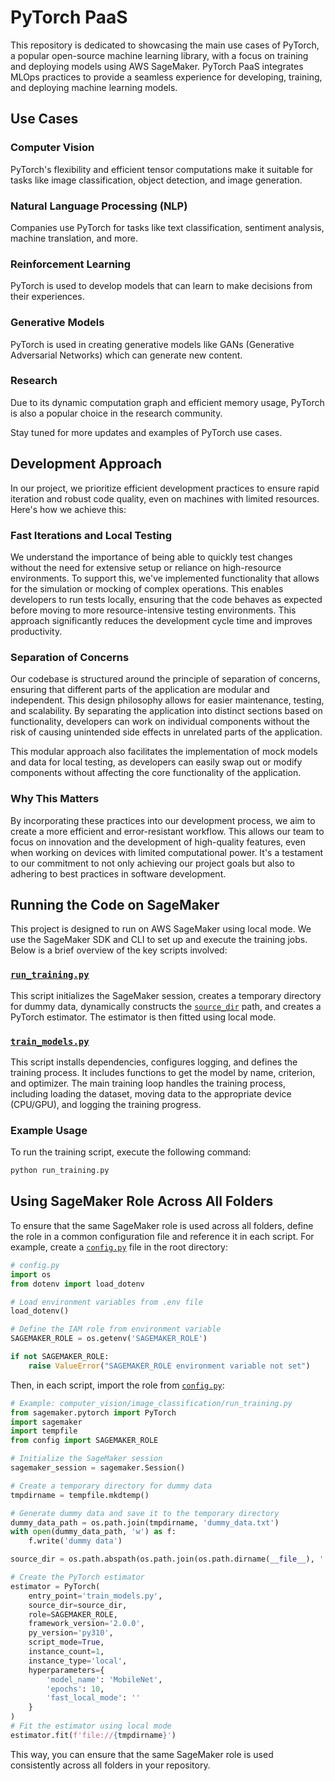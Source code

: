 # PyTorch PaaS

This repository is dedicated to showcasing the main use cases of PyTorch, a popular open-source machine learning library, with a focus on training and deploying models using AWS SageMaker. PyTorch PaaS integrates MLOps practices to provide a seamless experience for developing, training, and deploying machine learning models.

## Use Cases

### Computer Vision

PyTorch's flexibility and efficient tensor computations make it suitable for tasks like image classification, object detection, and image generation.

### Natural Language Processing (NLP)

Companies use PyTorch for tasks like text classification, sentiment analysis, machine translation, and more.

### Reinforcement Learning

PyTorch is used to develop models that can learn to make decisions from their experiences.

### Generative Models

PyTorch is used in creating generative models like GANs (Generative Adversarial Networks) which can generate new content.

### Research

Due to its dynamic computation graph and efficient memory usage, PyTorch is also a popular choice in the research community.

Stay tuned for more updates and examples of PyTorch use cases.

## Development Approach

In our project, we prioritize efficient development practices to ensure rapid iteration and robust code quality, even on machines with limited resources. Here's how we achieve this:

### Fast Iterations and Local Testing

We understand the importance of being able to quickly test changes without the need for extensive setup or reliance on high-resource environments. To support this, we've implemented functionality that allows for the simulation or mocking of complex operations. This enables developers to run tests locally, ensuring that the code behaves as expected before moving to more resource-intensive testing environments. This approach significantly reduces the development cycle time and improves productivity.

### Separation of Concerns

Our codebase is structured around the principle of separation of concerns, ensuring that different parts of the application are modular and independent. This design philosophy allows for easier maintenance, testing, and scalability. By separating the application into distinct sections based on functionality, developers can work on individual components without the risk of causing unintended side effects in unrelated parts of the application.

This modular approach also facilitates the implementation of mock models and data for local testing, as developers can easily swap out or modify components without affecting the core functionality of the application.

### Why This Matters

By incorporating these practices into our development process, we aim to create a more efficient and error-resistant workflow. This allows our team to focus on innovation and the development of high-quality features, even when working on devices with limited computational power. It's a testament to our commitment to not only achieving our project goals but also to adhering to best practices in software development.

## Running the Code on SageMaker

This project is designed to run on AWS SageMaker using local mode. We use the SageMaker SDK and CLI to set up and execute the training jobs. Below is a brief overview of the key scripts involved:

### [`run_training.py`](command:_github.copilot.openRelativePath?%5B%7B%22scheme%22%3A%22file%22%2C%22authority%22%3A%22%22%2C%22path%22%3A%22%2Fc%3A%2FUsers%2Fgiopl%2FOneDrive%2FDesktop%2Fpython_projects%2FPyTorch-Use-Cases%2Fcomputer_vision%2Fimage_classification%2Frun_training.py%22%2C%22query%22%3A%22%22%2C%22fragment%22%3A%22%22%7D%5D "c:\Users\giopl\OneDrive\Desktop\python_projects\PyTorch-Use-Cases\computer_vision\image_classification\run_training.py")

This script initializes the SageMaker session, creates a temporary directory for dummy data, dynamically constructs the [`source_dir`](command:_github.copilot.openSymbolFromReferences?%5B%22source_dir%22%2C%5B%7B%22uri%22%3A%7B%22%24mid%22%3A1%2C%22fsPath%22%3A%22c%3A%5C%5CUsers%5C%5Cgiopl%5C%5COneDrive%5C%5CDesktop%5C%5Cpython_projects%5C%5CPyTorch-Use-Cases%5C%5Ccomputer_vision%5C%5Cimage_classification%5C%5CREADME.md%22%2C%22_sep%22%3A1%2C%22external%22%3A%22file%3A%2F%2F%2Fc%253A%2FUsers%2Fgiopl%2FOneDrive%2FDesktop%2Fpython_projects%2FPyTorch-Use-Cases%2Fcomputer_vision%2Fimage_classification%2FREADME.md%22%2C%22path%22%3A%22%2Fc%3A%2FUsers%2Fgiopl%2FOneDrive%2FDesktop%2Fpython_projects%2FPyTorch-Use-Cases%2Fcomputer_vision%2Fimage_classification%2FREADME.md%22%2C%22scheme%22%3A%22file%22%7D%2C%22pos%22%3A%7B%22line%22%3A38%2C%22character%22%3A121%7D%7D%2C%7B%22uri%22%3A%7B%22%24mid%22%3A1%2C%22fsPath%22%3A%22c%3A%5C%5CUsers%5C%5Cgiopl%5C%5COneDrive%5C%5CDesktop%5C%5Cpython_projects%5C%5CPyTorch-Use-Cases%5C%5Ccomputer_vision%5C%5Cimage_classification%5C%5Crun_training.py%22%2C%22_sep%22%3A1%2C%22external%22%3A%22file%3A%2F%2F%2Fc%253A%2FUsers%2Fgiopl%2FOneDrive%2FDesktop%2Fpython_projects%2FPyTorch-Use-Cases%2Fcomputer_vision%2Fimage_classification%2Frun_training.py%22%2C%22path%22%3A%22%2Fc%3A%2FUsers%2Fgiopl%2FOneDrive%2FDesktop%2Fpython_projects%2FPyTorch-Use-Cases%2Fcomputer_vision%2Fimage_classification%2Frun_training.py%22%2C%22scheme%22%3A%22file%22%7D%2C%22pos%22%3A%7B%22line%22%3A23%2C%22character%22%3A0%7D%7D%2C%7B%22uri%22%3A%7B%22%24mid%22%3A1%2C%22fsPath%22%3A%22c%3A%5C%5CUsers%5C%5Cgiopl%5C%5COneDrive%5C%5CDesktop%5C%5Cpython_projects%5C%5CPyTorch-Use-Cases%5C%5CREADME.md%22%2C%22_sep%22%3A1%2C%22external%22%3A%22file%3A%2F%2F%2Fc%253A%2FUsers%2Fgiopl%2FOneDrive%2FDesktop%2Fpython_projects%2FPyTorch-Use-Cases%2FREADME.md%22%2C%22path%22%3A%22%2Fc%3A%2FUsers%2Fgiopl%2FOneDrive%2FDesktop%2Fpython_projects%2FPyTorch-Use-Cases%2FREADME.md%22%2C%22scheme%22%3A%22file%22%7D%2C%22pos%22%3A%7B%22line%22%3A48%2C%22character%22%3A121%7D%7D%5D%5D "Go to definition") path, and creates a PyTorch estimator. The estimator is then fitted using local mode.

### [`train_models.py`](command:_github.copilot.openSymbolFromReferences?%5B%22train_models.py%22%2C%5B%7B%22uri%22%3A%7B%22%24mid%22%3A1%2C%22fsPath%22%3A%22c%3A%5C%5CUsers%5C%5Cgiopl%5C%5COneDrive%5C%5CDesktop%5C%5Cpython_projects%5C%5CPyTorch-Use-Cases%5C%5Ccomputer_vision%5C%5Cimage_classification%5C%5CREADME.md%22%2C%22_sep%22%3A1%2C%22external%22%3A%22file%3A%2F%2F%2Fc%253A%2FUsers%2Fgiopl%2FOneDrive%2FDesktop%2Fpython_projects%2FPyTorch-Use-Cases%2Fcomputer_vision%2Fimage_classification%2FREADME.md%22%2C%22path%22%3A%22%2Fc%3A%2FUsers%2Fgiopl%2FOneDrive%2FDesktop%2Fpython_projects%2FPyTorch-Use-Cases%2Fcomputer_vision%2Fimage_classification%2FREADME.md%22%2C%22scheme%22%3A%22file%22%7D%2C%22pos%22%3A%7B%22line%22%3A40%2C%22character%22%3A5%7D%7D%2C%7B%22uri%22%3A%7B%22%24mid%22%3A1%2C%22fsPath%22%3A%22c%3A%5C%5CUsers%5C%5Cgiopl%5C%5COneDrive%5C%5CDesktop%5C%5Cpython_projects%5C%5CPyTorch-Use-Cases%5C%5Ccomputer_vision%5C%5Cimage_classification%5C%5Crun_training.py%22%2C%22_sep%22%3A1%2C%22external%22%3A%22file%3A%2F%2F%2Fc%253A%2FUsers%2Fgiopl%2FOneDrive%2FDesktop%2Fpython_projects%2FPyTorch-Use-Cases%2Fcomputer_vision%2Fimage_classification%2Frun_training.py%22%2C%22path%22%3A%22%2Fc%3A%2FUsers%2Fgiopl%2FOneDrive%2FDesktop%2Fpython_projects%2FPyTorch-Use-Cases%2Fcomputer_vision%2Fimage_classification%2Frun_training.py%22%2C%22scheme%22%3A%22file%22%7D%2C%22pos%22%3A%7B%22line%22%3A27%2C%22character%22%3A17%7D%7D%2C%7B%22uri%22%3A%7B%22%24mid%22%3A1%2C%22fsPath%22%3A%22c%3A%5C%5CUsers%5C%5Cgiopl%5C%5COneDrive%5C%5CDesktop%5C%5Cpython_projects%5C%5CPyTorch-Use-Cases%5C%5CREADME.md%22%2C%22_sep%22%3A1%2C%22external%22%3A%22file%3A%2F%2F%2Fc%253A%2FUsers%2Fgiopl%2FOneDrive%2FDesktop%2Fpython_projects%2FPyTorch-Use-Cases%2FREADME.md%22%2C%22path%22%3A%22%2Fc%3A%2FUsers%2Fgiopl%2FOneDrive%2FDesktop%2Fpython_projects%2FPyTorch-Use-Cases%2FREADME.md%22%2C%22scheme%22%3A%22file%22%7D%2C%22pos%22%3A%7B%22line%22%3A50%2C%22character%22%3A5%7D%7D%5D%5D "Go to definition")

This script installs dependencies, configures logging, and defines the training process. It includes functions to get the model by name, criterion, and optimizer. The main training loop handles the training process, including loading the dataset, moving data to the appropriate device (CPU/GPU), and logging the training progress.

### Example Usage

To run the training script, execute the following command:

```sh
python run_training.py
```

## Using SageMaker Role Across All Folders

To ensure that the same SageMaker role is used across all folders, define the role in a common configuration file and reference it in each script. For example, create a [`config.py`](command:_github.copilot.openRelativePath?%5B%7B%22scheme%22%3A%22file%22%2C%22authority%22%3A%22%22%2C%22path%22%3A%22%2Fc%3A%2FUsers%2Fgiopl%2FOneDrive%2FDesktop%2Fpython_projects%2FPyTorch-Use-Cases%2Fconfig.py%22%2C%22query%22%3A%22%22%2C%22fragment%22%3A%22%22%7D%5D "c:\Users\giopl\OneDrive\Desktop\python_projects\PyTorch-Use-Cases\config.py") file in the root directory:

```python
# config.py
import os
from dotenv import load_dotenv

# Load environment variables from .env file
load_dotenv()

# Define the IAM role from environment variable
SAGEMAKER_ROLE = os.getenv('SAGEMAKER_ROLE')

if not SAGEMAKER_ROLE:
    raise ValueError("SAGEMAKER_ROLE environment variable not set")
```

Then, in each script, import the role from [`config.py`](command:_github.copilot.openRelativePath?%5B%7B%22scheme%22%3A%22file%22%2C%22authority%22%3A%22%22%2C%22path%22%3A%22%2Fc%3A%2FUsers%2Fgiopl%2FOneDrive%2FDesktop%2Fpython_projects%2FPyTorch-Use-Cases%2Fconfig.py%22%2C%22query%22%3A%22%22%2C%22fragment%22%3A%22%22%7D%5D "c:\Users\giopl\OneDrive\Desktop\python_projects\PyTorch-Use-Cases\config.py"):

```python
# Example: computer_vision/image_classification/run_training.py
from sagemaker.pytorch import PyTorch
import sagemaker
import tempfile
from config import SAGEMAKER_ROLE

# Initialize the SageMaker session
sagemaker_session = sagemaker.Session()

# Create a temporary directory for dummy data
tmpdirname = tempfile.mkdtemp()

# Generate dummy data and save it to the temporary directory
dummy_data_path = os.path.join(tmpdirname, 'dummy_data.txt')
with open(dummy_data_path, 'w') as f:
    f.write('dummy data')

source_dir = os.path.abspath(os.path.join(os.path.dirname(__file__), '..', '..', 'computer_vision', 'image_classification'))

# Create the PyTorch estimator
estimator = PyTorch(
    entry_point='train_models.py',
    source_dir=source_dir,
    role=SAGEMAKER_ROLE,
    framework_version='2.0.0',
    py_version='py310',
    script_mode=True,
    instance_count=1,
    instance_type='local',
    hyperparameters={
        'model_name': 'MobileNet',
        'epochs': 10,
        'fast_local_mode': ''
    }
)
# Fit the estimator using local mode
estimator.fit(f'file://{tmpdirname}')
```

This way, you can ensure that the same SageMaker role is used consistently across all folders in your repository.